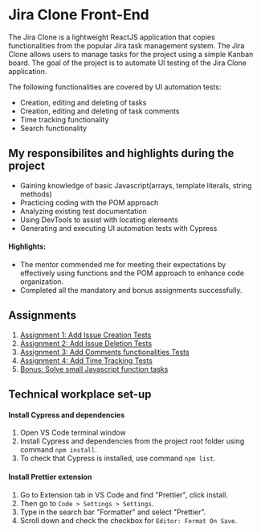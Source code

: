 # Jira Clone Front-End
The Jira Clone is a lightweight ReactJS application that copies functionalities from the popular Jira task management system. The Jira Clone allows users to manage tasks for the project using a simple Kanban board. The goal of the project is to automate UI testing of the Jira Clone application. 

The following functionalities are covered by UI automation tests:
* Creation, editing and deleting of tasks
* Creation, editing and deleting of task comments
* Time tracking functionality
* Search functionality
## My responsibilites and highlights during the project
* Gaining knowledge of basic Javascript(arrays, template literals, string methods)
* Practicing coding with the POM approach
* Analyzing existing test documentation
* Using DevTools to assist with locating elements
* Generating and executing UI automation tests with Cypress
#### Highlights:
* The mentor commended me for meeting their expectations by effectively using functions and the POM approach to enhance code organization.
* Completed all the mandatory and bonus assignments successfully.

## Assignments
1. [Assignment 1: Add Issue Creation Tests](https://github.com/MadAphrodite/Jira_Clone_Front-End_Automation/blob/master/cypress/e2e/issue-create.cy.js)
2. [Assignment 2: Add Issue Deletion Tests](https://github.com/MadAphrodite/Jira_Clone_Front-End_Automation/blob/master/cypress/e2e/issue-delete.cy.js)
3. [Assignment 3: Add Comments functionalities Tests](https://github.com/MadAphrodite/Jira_Clone_Front-End_Automation/blob/master/cypress/e2e/issue-comments.cy.js)
4. [Assignment 4: Add Time Tracking Tests](https://github.com/MadAphrodite/Jira_Clone_Front-End_Automation/blob/master/cypress/e2e/issue-time-tracking.cy.js)
5. [Bonus: Solve small Javascript function tasks](https://github.com/MadAphrodite/Jira_Clone_Front-End_Automation/blob/master/cypress/e2e/issue-details-edit.cy.js)

## Technical workplace set-up
#### Install Cypress and dependencies
1. Open VS Code terminal window
2. Install Cypress and dependencies from the project root folder using command `npm install`.
3. To check that Cypress is installed, use command `npm list`.
#### Install Prettier extension
1. Go to Extension tab in VS Code and find "Prettier", click install.
2. Then go to `Code > Settings > Settings`.
3. Type in the search bar "Formatter" and select "Prettier".
4. Scroll down and check the checkbox for `Editor: Format On Save`.
